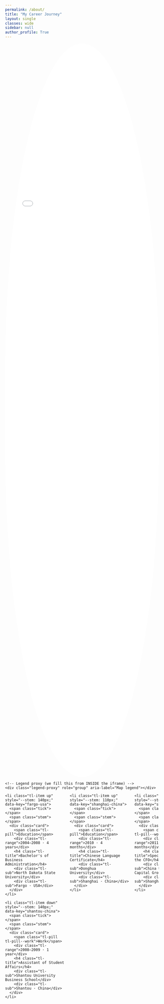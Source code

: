 ```yaml
---
permalink: /about/
title: "My Career Journey"
layout: single
classes: wide
sidebar: null
author_profile: True
---
```


<style>
  :root{
    /* Map */
    --map-h: 60vh;
    --overlay-frac: 0 !important;

    /* Legend overlap that adapts to map size (closer to map) */
    --legend-overlap: clamp(4px, calc(var(--map-h) * 0.02), 14px);

    /* Timeline */
    --tl-line: #0f172a33;
    --tl-dot:  #0f172a;
    --tl-muted:#6b7280;
    --tl-gap:  2rem;        /* baseline ↔ card gap */
    --tl-track: 200px;      /* fixed step between dots */
    --tl-height: 360px;     /* total vertical working height of each column */
    --tl-gap-factor: 1.00;  /* closer to 1 = farther from the line */

    /* Card & tick */
    --tl-card-offset: 12px; /* space from tick to card’s left edge */
    --tl-dot-size: 12px;    /* dot size (keep in sync with .tick) */
  }

  /* ===== Map (robust stacking; legend mirrors from iframe) ===== */
  .map-shell{
    position: relative; /* legend is positioned RELATIVE to this wrapper */
    width: 100%;
    margin: 0;
    height: calc(var(--map-h) * (1 - var(--overlay-frac))) ;
    /* outline: 6px solid red !important;
    outline-offset: 0 */
    padding-bottom: 0 !important; 
  }

  /* Masked viewport: clips the iframe to an oval and leaves a white band below */
  .map-viewport{
    position: relative;
    height: calc(var(--map-h) * (1 - var(--overlay-frac))) !important;
    padding: 0 !important;
    overflow: hidden;
    z-index: 1; /* legend sits above this */
    border-radius: var(--oval-rx, 58%) / var(--oval-ry, 52%);
  }
  .map-viewport iframe{
    display:block; width:100%; height: var(--map-h); border:0;
  }

  /* legend proxy (cloned from inside career_map2.html) */
  .legend-proxy{
    position: absolute;                         /* anchored relative to .map-shell (the map) */
    left: 46%;                                  /* adjusting center */
    bottom: calc(var(--legend-overlap) * -1); /* closer to the map edge */
    transform: translateX(-50%);
    z-index: 10;             /* above the map & page overlays */

    /* visual style: no border, no shadow, horizontal layout */
    background: transparent; /* blends with the white band */
    border: 0;
    box-shadow: none;

    display: grid;
    grid-auto-flow: column;  /* keep items horizontal */
    gap: 14px;
    align-items: center;
    font: 500 14px/1.3 system-ui, -apple-system, Segoe UI, Roboto, Helvetica, Arial, "Apple Color Emoji","Segoe UI Emoji";
  }
  .legend-proxy > span{
    display: inline-flex; align-items: center; gap: 8px; white-space: nowrap;
  }
  .legend-proxy .dot{
    width: 12px; height: 12px; border-radius: 9999px;
    border: 1px solid rgba(0,0,0,.25);
    display: inline-block; flex: 0 0 auto;
  }
  
  /* ===== Timeline ===== */
  .timeline{
    position: relative;
    margin: 1.0rem 0 1.0rem; /* distance between map and timeline */
    padding: 1.5rem 0 1.5rem;  /* ~one extra line on top for “up” cards */
    background: transparent;
    background-size: calc(100% - (var(--tl-track)/2)) 2px;
    isolation: isolate;
  }
  .tl-list{
    list-style:none; margin:0; padding:0; display:grid;
    grid-auto-flow: column; grid-auto-columns: var(--tl-track);
    gap: .75rem; overflow-x:auto; overflow-y:visible; overscroll-behavior-x:contain; scroll-snap-type:x proximity;
    min-height: var(--tl-height);
    background: linear-gradient(to right, var(--tl-line), var(--tl-line)) no-repeat;
    background-position: 0 50%;
    background-size: 100% 2px;
  }
  .tl-item{ position:relative; height:var(--tl-height); overflow:visible; scroll-snap-align:center; }
  .tl-item .tick{
    position:absolute; left:0; top:50%;
    width: var(--tl-dot-size); height: var(--tl-dot-size); border-radius:50%;
    background: var(--tl-dot); transform: translate(0, -50%); z-index:2; box-shadow:0 0 0 2px #fff;
  }
  .tl-item .stem{ position:absolute; left:calc(var(--tl-dot-size) / 2 - 1px); width:2px; background:var(--tl-line); transform: none; z-index: 1;}
  .tl-item.up   .stem{ height: calc((var(--stem,110px)*.5) + (var(--tl-gap)*var(--tl-gap-factor))); top: calc(50% - ((var(--stem,110px)*.5) + (var(--tl-gap)*var(--tl-gap-factor)))); }
  .tl-item.down .stem{ height: calc((var(--stem,110px)*.5) + (var(--tl-gap)*var(--tl-gap-factor))); top: 50%; }
  
  .tl-item.up   .card{ position:absolute; left:0; bottom: calc(45% + (var(--tl-gap)*var(--tl-gap-factor))); margin-left: calc(var(--tl-dot-size) + var(--tl-card-offset)); text-align:left; }
  .tl-item.down .card{ position:absolute; left:0; top:    calc(45% + (var(--tl-gap)*var(--tl-gap-factor))); margin-left: calc(var(--tl-dot-size) + var(--tl-card-offset)); text-align:left; }
  
  .tl-item .card{ width: clamp(260px, 26vw, 400px); max-width: 48ch; }
  .tl-nudge{ position:absolute; top:50%; transform:translateY(-50%); width:38px; height:38px; border-radius:9999px; border:1px solid #e5e7eb;
             background: rgba(255,255,255,.9); box-shadow:0 2px 8px rgba(0,0,0,.08); display:grid; place-items:center; cursor:pointer; z-index:5; }
  .tl-nudge--left{ left:.5rem; } .tl-nudge--right{ right:.5rem; } .tl-nudge:hover{ background:#fff; } .tl-nudge svg{ display:block; }
  @media (max-width: 480px){ .tl-nudge{ display:none; } }
  .tl-eyebrow{ font-size:.70rem; letter-spacing:.03em; text-transform:uppercase; color:var(--tl-muted); }
  .tl-range{   font-size:.75rem; color:var(--tl-muted); margin:.15rem 0 .35rem; }
  .tl-title{   margin:0; font-size: 0.90rem; line-height:1.25; font-weight:700; hyphens:auto; overflow-wrap:anywhere; }
  .tl-sub{     margin:.15rem 0 0; font-size: 0.75rem; color:var(--tl-muted); }
  .tl-pill{ --pill-bg:#caff00; --pill-fg:#0f172a; display:inline-block; padding:.2rem .5rem; border-radius:999px; font-weight:600; font-size:.75rem; line-height:1.2; background:var(--pill-bg); color:var(--pill-fg); }
  .tl-pill--work{ --pill-bg:#f54927; --pill-fg:#ffffff; }
  .tl-pill--pres{ --pill-bg:#4734E0; --pill-fg:#ffffff; }

  /* Layout wrappers */
  .layout--single .page__inner-wrap{ max-width: min(95vw, 1400px); overflow: visible; }
  .layout--single .page__sidebar{ float:none; width:auto; max-width:100%; margin:0 0 1rem 0; position:static; }
  .layout--single .sidebar{ position:static; }

  /* full-bleed helper for sections (timeline & chips) */
  /* zoom-stable with controllable left bias */
  .fullbleed{
    /* width of the section */
    --bleed-w: min(80vw, 2000px);
  
    /* 0   = flush left
       0.5 = centered
       1   = flush right   */
    --bleed-bias: -1.25;  /* move closer to left by lowering this (e.g., 0.25) */
  
    width: var(--bleed-w);
    /* Split the remaining space (100vw - width) using the bias */
    margin-left:  calc((100vw - var(--bleed-w)) * var(--bleed-bias));
    margin-right: calc((100vw - var(--bleed-w)) * (1 - var(--bleed-bias)));
  
    /* keep your inner padding */
    padding-inline: clamp(8px, 2.5vw, 24px);
  
    /* important: remove the old centering hack so it doesn't fight this */
    transform: none;
  }

  /* ===== Chips ===== */
  .chips{
    display:flex; flex-wrap:wrap; justify-content:center;
    gap:.75rem; margin:.5rem 0 0;
  }
  .chip{
    display:inline-block; padding:.45rem 1rem; border-radius:9999px;
    background:#f3f4f6; border:1px solid #e5e7eb; box-shadow:0 1px 0 rgba(0,0,0,.02) inset;
    color:#111827; font-weight:700; line-height:1; white-space:nowrap;
    font-size:clamp(.85rem,.9vw,1rem);
  }
  .chip-marquee{
    --gap: .75rem; --speed: 35s; --gutter: 0;
    --fadeL: 16px; --fadeR: 8%;
    position: relative; overflow: hidden; margin-top: .25rem;
    -webkit-mask-image: linear-gradient(
      to right,
      transparent 0,
      transparent calc(var(--gutter) - var(--fadeL)),
      #000        var(--gutter),
      #000        calc(100% - var(--fadeR)),
      transparent 100%
    );
      mask-image: none;
    );
  }
  .chip-track{ display:inline-flex; gap:var(--gap); width:max-content; animation: chip-marquee var(--speed) linear infinite; }
  .chip-marquee:hover .chip-track{ animation-play-state: paused; }
  @media (prefers-reduced-motion: reduce){ .chip-track{ animation: none; } }
  @keyframes chip-marquee{ from{transform:translateX(0);} to{transform:translateX(-50%);} }


/* ------------------- */
/* MOBILE FRIENDLINESS */
/* ------------------- */
/* Mobile overrides – only change what needs to change on small screens */
@media (max-width: 640px){
  :root{
    /* Map shape/size (overrides your base 60vh etc ONLY on mobile) */
    --map-h: 56vh;
    --overlay-frac: .36;
    --oval-rx: 58%;
    --oval-ry: 52%;

    /* Timeline density */
    --tl-track: 160px;
    --tl-height: 300px;
    --tl-gap: 1.5rem;
    --tl-dot-size: 10px;
    --tl-card-offset: 10px;

    /* Optional: define a smaller title size; your CSS already has a fallback */
    --tl-title-size: 1rem;
  }

    .map-shell{
    /* Prevent true edge-to-edge clipping, including iOS notches */
    padding-left:  max(10px, env(safe-area-inset-left));
    padding-right: max(10px, env(safe-area-inset-right));
    box-sizing: border-box;
  }

  /* Legend containment + wrapping on small screens */
  .legend-proxy{
    left: 46%;
    bottom: calc(var(--legend-overlap) * -1);
    transform: translateX(-50%);
    max-width: 94vw;
    padding-inline: 10px;
    display: flex;
    flex-wrap: wrap;
    justify-content: center;
    gap: 10px;
    font-size: 13px;
    line-height: 1.25;
    box-sizing: border-box;
  }

  /* Full-bleed alignment on phones */
  .fullbleed{
    --bleed-w: 100vw;
    --bleed-bias: 0; /* flush left on narrow screens */
    margin-left: 0;
    margin-right: 0;
    padding-inline: 8px;
  }
}
</style>



<!-- ===== Map Section ===== -->
<figure style="margin:0;">
  <div class="map-shell">
    <!-- Clipped oval map -->
    <div class="map-viewport">
      <iframe
        src="{{ '/assets/maps/career_map2.html' | relative_url }}"
        title="Career Map"
        loading="lazy"
        id="career-map-iframe"></iframe>
    </div>

    <!-- Legend proxy (we fill this from INSIDE the iframe) -->
    <div class="legend-proxy" role="group" aria-label="Map legend"></div>
  </div>
</figure>

<!-------------->
<!-- Timeline -->
<!-------------->
<div>
  <div class="timeline" aria-label="Career timeline">
  <ol class="tl-list">

<!--            -->
<!-- START 2008 -->
<!--            -->
    <li class="tl-item up" style="--stem: 140px;" data-key="fargo-usa">
      <span class="tick"></span>
      <span class="stem"></span>
      <div class="card">
        <span class="tl-pill">Education</span>
        <div class="tl-range">2004–2008 · 4 years</div>
        <h4 class="tl-title">Bachelor's of Business Administration</h4>
        <div class="tl-sub">North Dakota State University</div>
        <div class="tl-sub">Fargo · USA</div>
      </div>
    </li>

    <li class="tl-item down" style="--stem: 140px;" data-key="shantou-china">
      <span class="tick"></span>
      <span class="stem"></span>
      <div class="card">
        <span class="tl-pill tl-pill--work">Work</span>
        <div class="tl-range">2008–2009 · 1 year</div>
        <h4 class="tl-title">Assistant of Student Affairs</h4>
        <div class="tl-sub">Shantou University Business School</div>
        <div class="tl-sub">Shantou · China</div>
      </div>
    </li>

<!--            -->
<!-- START 2010 -->
<!--            -->
    <li class="tl-item up" style="--stem: 110px;" data-key="shanghai-china">
      <span class="tick"></span>
      <span class="stem"></span>
      <div class="card">
        <span class="tl-pill">Education</span>
        <div class="tl-range">2010 · 4 months</div>
        <h4 class="tl-title">Chinese Language Certificate</h4>
        <div class="tl-sub">Donghua University</div>
        <div class="tl-sub">Shanghai · China</div>
      </div>
    </li>

<!--            -->
<!-- START 2011 -->
<!--            -->
    <li class="tl-item down" style="--stem: 120px;" data-key="shanghai-china">
      <span class="tick"></span>
      <span class="stem"></span>
      <div class="card">
        <span class="tl-pill tl-pill--work">Work</span>
        <div class="tl-range">2011 · 6 months</div>
        <h4 class="tl-title">Special Assistant to the CFO</h4>
        <div class="tl-sub">China US Strategy Capital Group, Ltd.</div>
        <div class="tl-sub">Shanghai · China</div>
      </div>
    </li>

<!--            -->
<!-- START 2013 -->
<!--            -->
    <li class="tl-item up" style="--stem: 110px;" data-key="shanghai-china">
      <span class="tick"></span>
      <span class="stem"></span>
      <div class="card">
        <span class="tl-pill tl-pill--work">Work</span>
        <div class="tl-range">2011-2014 · 3+ years</div>
        <h4 class="tl-title">Media Intelligence Client Manager</h4>
        <div class="tl-sub">CTR Market Research</div>
        <div class="tl-sub">Shanghai · China</div>
      </div>
    </li>

    <li class="tl-item down" style="--stem: 130px;" data-key="shanghai-china">
      <span class="tick"></span>
      <span class="stem"></span>
      <div class="card">
        <span class="tl-pill tl-pill--pres">Publication</span>
        <div class="tl-range">2013</div>
        <h4 class="tl-title">Consumers, Ecommerce, and Media in China</h4>
        <div class="tl-sub">China Business Handbook</div>
        <div class="tl-sub">US Commercial Service</div>
      </div>
    </li>  

    <li class="tl-item up" style="--stem: 130px;" data-key="shanghai-china">
      <span class="tick"></span>
      <span class="stem"></span>
      <div class="card">
        <span class="tl-pill tl-pill--work">Work</span>
        <div class="tl-range">2013-2017 · 5 years</div>
        <h4 class="tl-title">Adjunct Faculty</h4>
        <div class="tl-sub">Hult International Business School</div>
        <div class="tl-sub">Shanghai · China</div>
      </div>
    </li>

    <li class="tl-item down" style="--stem: 130px;" data-key="beijing-china">
      <span class="tick"></span>
      <span class="stem"></span>
      <div class="card">
        <span class="tl-pill tl-pill--pres">Speaker</span>
        <div class="tl-range">2014</div>
        <h4 class="tl-title">InfoSys OOH (in Mandarin)</h4>
        <div class="tl-sub">CTR Market Research</div>
        <div class="tl-sub">Beijing · China</div>
      </div>
    </li>
    
    <li class="tl-item up" style="--stem: 130px;" data-key="chicago-usa">
      <span class="tick"></span>
      <span class="stem"></span>
      <div class="card">
        <span class="tl-pill">Education</span>
        <div class="tl-range">2014-2016 · 2 years</div>
        <h4 class="tl-title">Master's of Predictive Analytics</h4>
        <div class="tl-sub">Northwestern University</div>
        <div class="tl-sub">Chicago/Evanston · USA</div>
      </div>
    </li>

    <li class="tl-item down" style="--stem: 130px;" data-key="shanghai-china">
      <span class="tick"></span>
      <span class="stem"></span>
      <div class="card">
        <span class="tl-pill tl-pill--pres">TedX Talk</span>
        <div class="tl-range">2015</div>
        <h4 class="tl-title">The Fridge has Facebook</h4>
        <div class="tl-sub">TedX</div>
        <div class="tl-sub">Shanghai · China</div>
      </div>
    </li>

    <li class="tl-item up" style="--stem: 130px;" data-key="dubai-uae">
      <span class="tick"></span>
      <span class="stem"></span>
      <div class="card">
        <span class="tl-pill tl-pill--work">Work</span>
        <div class="tl-range">2015-2021 · 7 years</div>
        <h4 class="tl-title">Faculty (Visiting)</h4>
        <div class="tl-sub">Hult International Business School</div>
        <div class="tl-sub">Dubai · UAE</div>
      </div>
    </li>

    <li class="tl-item down" style="--stem: 130px;" data-key="shanghai-china">
      <span class="tick"></span>
      <span class="stem"></span>
      <div class="card">
        <span class="tl-pill tl-pill--work">Work</span>
        <div class="tl-range">2015-2017 · 2+ years</div>
        <h4 class="tl-title">Director of Marketing Analytics</h4>
        <div class="tl-sub">Education First - Kids &amp; Teens</div>
        <div class="tl-sub">Shanghai · China</div>
      </div>
    </li>

    <li class="tl-item up" style="--stem: 130px;" data-key="shenzhen-china">
      <span class="tick"></span>
      <span class="stem"></span>
      <div class="card">
        <span class="tl-pill tl-pill--pres">Keynote</span>
        <div class="tl-range">2016</div>
        <h4 class="tl-title">Big Data &amp; Analytics Innovation Summit</h4>
        <div class="tl-sub">Innovation Enterprise</div>
        <div class="tl-sub">Shenzhen · China</div>
      </div>
    </li>   

    <li class="tl-item down" style="--stem: 130px;" data-key="bangkok-thailand">
      <span class="tick"></span>
      <span class="stem"></span>
      <div class="card">
        <span class="tl-pill tl-pill--pres">Workshop</span>
        <div class="tl-range">2016</div>
        <h4 class="tl-title">Regional Division Conference</h4>
        <div class="tl-sub">Education First - Kids &amp; Teens</div>
        <div class="tl-sub">Bangkok · Thailand</div>
      </div>
    </li>   

    <li class="tl-item up" style="--stem: 130px;" data-key="jakarta-indonesia">
      <span class="tick"></span>
      <span class="stem"></span>
      <div class="card">
        <span class="tl-pill tl-pill--pres">Master Class</span>
        <div class="tl-range">2016</div>
        <h4 class="tl-title">International Recruitment Seminar</h4>
        <div class="tl-sub">Hult International Business School</div>
        <div class="tl-sub">Jakarta · Indonesia</div>
      </div>
    </li>    

    <li class="tl-item down" style="--stem: 130px;" data-key="manila-philippines">
      <span class="tick"></span>
      <span class="stem"></span>
      <div class="card">
        <span class="tl-pill tl-pill--pres">Master Class</span>
        <div class="tl-range">2016</div>
        <h4 class="tl-title">International Recruitment Seminar</h4>
        <div class="tl-sub">Hult International Business School</div>
        <div class="tl-sub">Manila · Philippines</div>
      </div>
    </li>

    <li class="tl-item up" style="--stem: 130px;" data-key="budapest-hungary">
      <span class="tick"></span>
      <span class="stem"></span>
      <div class="card">
        <span class="tl-pill tl-pill--pres">Workshop</span>
        <div class="tl-range">2016</div>
        <h4 class="tl-title">Global Division Conference</h4>
        <div class="tl-sub">Education First - Kids &amp; Teens</div>
        <div class="tl-sub">Budapest · Hungary</div>
      </div>
    </li>  

    <li class="tl-item down" style="--stem: 130px;" data-key="seoul-south-korea">
      <span class="tick"></span>
      <span class="stem"></span>
      <div class="card">
        <span class="tl-pill tl-pill--pres">Keynote</span>
        <div class="tl-range">2016</div>
        <h4 class="tl-title">DataX</h4>
        <div class="tl-sub">Innovation Enterprise</div>
        <div class="tl-sub">Seoul · South Korea</div>
      </div>
    </li>   

    <li class="tl-item up" style="--stem: 130px;" data-key="hong-kong">
      <span class="tick"></span>
      <span class="stem"></span>
      <div class="card">
        <span class="tl-pill tl-pill--pres">Speaker</span>
        <div class="tl-range">2017</div>
        <h4 class="tl-title">Big Data &amp; Analytics for Banking Summit</h4>
        <div class="tl-sub">Innovation Enterprise</div>
        <div class="tl-sub">Hong Kong</div>
      </div>
    </li>
    
    <li class="tl-item down" style="--stem: 130px;" data-key="shanghai-china">
      <span class="tick"></span>
      <span class="stem"></span>
      <div class="card">
        <span class="tl-pill tl-pill--work">Work</span>
        <div class="tl-range">2017-2018 · 1 year</div>
        <h4 class="tl-title">Director of Advanced Analytics &amp; Research</h4>
        <div class="tl-sub">Education First - Kids and Teens</div>
        <div class="tl-sub">Shanghai · China</div>
      </div>
    </li>

    <li class="tl-item up" style="--stem: 130px;" data-key="hong-kong">
      <span class="tick"></span>
      <span class="stem"></span>
      <div class="card">
        <span class="tl-pill tl-pill--pres">Keynote</span>
        <div class="tl-range">2017</div>
        <h4 class="tl-title">Big Data &amp; Analytics Innovation Summit</h4>
        <div class="tl-sub">Innovation Enterprise</div>
        <div class="tl-sub">Hong Kong</div>
      </div>
    </li>

    <li class="tl-item down" style="--stem: 130px;" data-key="singapore">
      <span class="tick"></span>
      <span class="stem"></span>
      <div class="card">
        <span class="tl-pill tl-pill--pres">Workshop</span>
        <div class="tl-range">2017</div>
        <h4 class="tl-title">Regional Division Conference</h4>
        <div class="tl-sub">Education First - Kids &amp; Teens</div>
        <div class="tl-sub">Singapore</div>
      </div>
    </li>

    <li class="tl-item up" style="--stem: 130px;" data-key="shanghai-china">
      <span class="tick"></span>
      <span class="stem"></span>
      <div class="card">
        <span class="tl-pill tl-pill--pres">Chairperson</span>
        <div class="tl-range">2017</div>
        <h4 class="tl-title">Chief Innovation Officer Summit</h4>
        <div class="tl-sub">Innovation Enterprise</div>
        <div class="tl-sub">Shanghai · China</div>
      </div>
    </li>   

    <li class="tl-item down" style="--stem: 130px;" data-key="shanghai-china">
      <span class="tick"></span>
      <span class="stem"></span>
      <div class="card">
        <span class="tl-pill tl-pill--pres">Speaker</span>
        <div class="tl-range">2017</div>
        <h4 class="tl-title">Global Marketing and Tech Innovation Summit</h4>
        <div class="tl-sub">Innovation Enterprise</div>
        <div class="tl-sub">Shanghai · China</div>
      </div>
    </li>

    <li class="tl-item up" style="--stem: 130px;" data-key="shanghai-china">
      <span class="tick"></span>
      <span class="stem"></span>
      <div class="card">
        <span class="tl-pill tl-pill--pres">Speaker</span>
        <div class="tl-range">2017</div>
        <h4 class="tl-title">A Jump Start to Internal Analytical Capabilities</h4>
        <div class="tl-sub">American Chamber of Commerce</div>
        <div class="tl-sub">Shanghai · China</div>
      </div>
    </li>   
    
<!--            -->
<!-- START 2018 -->
<!--            -->
    <li class="tl-item down" style="--stem: 115px;" data-key="paris-france">
      <span class="tick"></span>
      <span class="stem"></span>
      <div class="card">
        <span class="tl-pill tl-pill--work">Work</span>
        <div class="tl-range">2018</div>
        <h4 class="tl-title">Guest Speaker</h4>
        <div class="tl-sub">ParisTech University</div>
        <div class="tl-sub">Paris · France</div>
      </div>
    </li>

    <li class="tl-item up" style="--stem: 130px;" data-key="siem-reap-cambodia">
      <span class="tick"></span>
      <span class="stem"></span>
      <div class="card">
        <span class="tl-pill tl-pill--pres">Workshop</span>
        <div class="tl-range">2018</div>
        <h4 class="tl-title">Regional Division Conference</h4>
        <div class="tl-sub">Education First - Kids &amp; Teens</div>
        <div class="tl-sub">Siem Reap · Cambodia</div>
      </div>
    </li>    

    <li class="tl-item down" style="--stem: 130px;" data-key="shanghai-china">
      <span class="tick"></span>
      <span class="stem"></span>
      <div class="card">
        <span class="tl-pill tl-pill--pres">Chairperson</span>
        <div class="tl-range">2018</div>
        <h4 class="tl-title">DataX</h4>
        <div class="tl-sub">Innovation Enterprise</div>
        <div class="tl-sub">Shanghai · China</div>
      </div>
    </li>

    <li class="tl-item up" style="--stem: 130px;" data-key="new-orleans-usa">
      <span class="tick"></span>
      <span class="stem"></span>
      <div class="card">
        <span class="tl-pill tl-pill--pres">Workshop</span>
        <div class="tl-range">2018</div>
        <h4 class="tl-title">Global Division Conference</h4>
        <div class="tl-sub">Education First - Kids &amp; Teens</div>
        <div class="tl-sub">New Orleans · USA</div>
      </div>
    </li>    
    
    <li class="tl-item down" style="--stem: 130px;" data-key="san-francisco-bay-area-usa">
      <span class="tick"></span>
      <span class="stem"></span>
      <div class="card">
        <span class="tl-pill tl-pill--work">Work</span>
        <div class="tl-range">2018-Present · 7+ years</div>
        <h4 class="tl-title">Faculty of Analytics</h4>
        <div class="tl-sub">Hult International Business School</div>
        <div class="tl-sub">San Francisco · USA</div>
      </div>
    </li>

    <li class="tl-item up" style="--stem: 130px;" data-key="san-francisco-bay-area-usa">
      <span class="tick"></span>
      <span class="stem"></span>
      <div class="card">
        <span class="tl-pill tl-pill--work">Work</span>
        <div class="tl-range">2022-2023 · 2 years</div>
        <h4 class="tl-title">Faculty (Visiting)</h4>
        <div class="tl-sub">University of California, Berkeley</div>
        <div class="tl-sub">Berkeley · USA</div>
      </div>
    </li>

    <li class="tl-item down" style="--stem: 130px;" data-key="san-francisco-bay-area-usa">
      <span class="tick"></span>
      <span class="stem"></span>
      <div class="card">
        <span class="tl-pill tl-pill--pres">Publication</span>
        <div class="tl-range">2019</div>
        <h4 class="tl-title">From Print to Prediction - </h4>
        <h4 class="tl-title">A Beginner's Guide to Data Analysis in Python</h4>
        <div class="tl-sub">San Francisco · USA</div>
      </div>
    </li>

    <li class="tl-item up" style="--stem: 130px;" data-key="boston-usa">
      <span class="tick"></span>
      <span class="stem"></span>
      <div class="card">
        <span class="tl-pill tl-pill--work">Work</span>
        <div class="tl-range">2020-Present · 5 years</div>
        <h4 class="tl-title">Faculty (Visiting)</h4>
        <div class="tl-sub">Hult International Business School</div>
        <div class="tl-sub">Boston · USA</div>
      </div>
    </li>
    
    <li class="tl-item down" style="--stem: 115px;" data-key="new-york-city-usa">
      <span class="tick"></span>
      <span class="stem"></span>
      <div class="card">
        <span class="tl-pill tl-pill--work">Work</span>
        <div class="tl-range">2022</div>
        <h4 class="tl-title">Faculty (Visiting)</h4>
        <div class="tl-sub">Hult International Business School</div>
        <div class="tl-sub">New York City · USA</div>
      </div>
    </li>

    <li class="tl-item up" style="--stem: 130px;" data-key="san-francisco-bay-area-usa">
      <span class="tick"></span>
      <span class="stem"></span>
      <div class="card">
        <span class="tl-pill tl-pill--pres">Panel Host</span>
        <div class="tl-range">2025</div>
        <h4 class="tl-title">Autodesk Analytics in Action</h4>
        <div class="tl-sub">AutoDesk</div>
        <div class="tl-sub">San Francisco · USA</div>
      </div>
    </li>

    <li class="tl-item down" style="--stem: 115px;" data-key="new-york-city-usa">
      <span class="tick"></span>
      <span class="stem"></span>
      <div class="card">
        <span class="tl-pill tl-pill--work">Work</span>
        <div class="tl-range">2025</div>
        <h4 class="tl-title">Faculty (Visiting)</h4>
        <div class="tl-sub">Hult International Business School</div>
        <div class="tl-sub">New York City · USA</div>
      </div>
    </li>
    </ol>

  <!-- scroll buttons -->
  <button class="tl-nudge tl-nudge--left"  aria-label="Scroll timeline left"  type="button">
    <svg viewBox="0 0 24 24" width="18" height="18" aria-hidden="true">
      <path d="M15 18l-6-6 6-6" fill="none" stroke="currentColor" stroke-width="2" stroke-linecap="round" stroke-linejoin="round"/>
    </svg>
  </button>
  <button class="tl-nudge tl-nudge--right" aria-label="Scroll timeline right" type="button">
    <svg viewBox="0 0 24 24" width="18" height="18" aria-hidden="true">
      <path d="M9 6l6 6-6 6" fill="none" stroke="currentColor" stroke-width="2" stroke-linecap="round" stroke-linejoin="round"/>
    </svg>
  </button>

  </div>
</div>

<!----------------------------->
<!-- Chips UNDER the timeline -->
<!----------------------------->
<div>
  <div class="chip-marquee" aria-label="Expertise">
    <div class="chips chip-track">
      <!-- set #1 -->
      <span class="chip">10-Time Faculty of the Year</span>
      <span class="chip">Machine Learning</span>
      <span class="chip">AI</span>
      <span class="chip">Analytics</span>
      <span class="chip">Python</span>
      <span class="chip">SQL</span>
      <span class="chip">R</span>
      <span class="chip">HTML5</span>
      <span class="chip">CSS</span>
      <span class="chip">Jupyter</span>
      <span class="chip">scikit-learn</span>
      <span class="chip">PyTorch</span>
      <span class="chip">Bilingual</span>

      <!-- set #2 (duplicate for seamless scroll) -->
      <span class="chip">10-Time Faculty of the Year</span>
      <span class="chip">Machine Learning</span>
      <span class="chip">AI</span>
      <span class="chip">Analytics</span>
      <span class="chip">Python</span>
      <span class="chip">SQL</span>
      <span class="chip">R</span>
      <span class="chip">HTML5</span>
      <span class="chip">CSS</span>
      <span class="chip">Jupyter</span>
      <span class="chip">scikit-learn</span>
      <span class="chip">PyTorch</span>
      <span class="chip">Bilingual</span>
    </div>
  </div>
</div>

<!-------------->
<!-- Scripts  -->
<!-------------->
<script>
/* Clone the legend from INSIDE the iframe into our .legend-proxy (same-origin) */
(function(){
  const iframe = document.getElementById('career-map-iframe');
  const proxy  = document.querySelector('.legend-proxy');

  function mirrorLegend(){
    try{
      const doc = iframe.contentDocument || iframe.contentWindow?.document;
      if (!doc) return;
      const src = doc.querySelector('.map-legend');  // legend already inside career_map2.html
      if (!src) return;

      // Copy the legend’s items into the proxy (keeps it horizontal via our CSS)
      proxy.innerHTML = src.innerHTML;

      // Hide the legend inside the iframe to avoid duplication
      src.style.display = 'none';
      src.setAttribute('aria-hidden', 'true');
    }catch(e){ /* ignore cross-origin issues if any */ }
  }

  if (iframe){
    iframe.addEventListener('load', mirrorLegend);
  }
})();
</script>

<script>
/* Timeline ↔ Map messaging (unchanged except for “no recenter”) */
(function(){
  const mapFrame = document.querySelector('.map-viewport iframe');
  const tlList   = document.querySelector('.timeline .tl-list');
  
  const leftBtn  = document.querySelector('.timeline .tl-nudge--left');
  const rightBtn = document.querySelector('.timeline .tl-nudge--right');
  
  const rootStyles = getComputedStyle(document.documentElement);
  const step = parseInt(rootStyles.getPropertyValue('--tl-track')) || 200;
  
  function updateNudges(){
    if (!tlList || !leftBtn || !rightBtn) return;
    const max = tlList.scrollWidth - tlList.clientWidth - 1;
    const x   = tlList.scrollLeft;
    leftBtn.style.visibility  = x <= 2 ? 'hidden' : 'visible';
    rightBtn.style.visibility = x >= max ? 'hidden' : 'visible';
  }
  leftBtn?.addEventListener('click',  ()=> tlList?.scrollBy({ left: -step*2, behavior:'smooth' }));
  rightBtn?.addEventListener('click', ()=> tlList?.scrollBy({ left:  step*2, behavior:'smooth' }));
  tlList?.addEventListener('scroll', updateNudges);
  window.addEventListener('resize', updateNudges);
  updateNudges();

  const itemsByKey = {};

  function slug(s){
    return String(s || '').toLowerCase()
      .replace(/<[^>]+>/g,'')
      .replace(/&[^;]+;/g,' ')
      .replace(/[^a-z0-9]+/g,'-')
      .replace(/^-+|-+$/g,'');
  }

  // index timeline items
  document.querySelectorAll('.timeline .tl-item[data-key]').forEach(el=>{
    const key = el.getAttribute('data-key').trim().toLowerCase();
    itemsByKey[key] = el;
    el.addEventListener('click', ()=>{
      if (mapFrame?.contentWindow) {
        // still notify the map which item was chosen
        mapFrame.contentWindow.postMessage({type:'showCity', key}, '*');
      }
      activate(key); // highlight in timeline without moving the map
    });
  });

  function activate(key){
    document.querySelectorAll('.timeline .tl-item.is-active')
      .forEach(el=>el.classList.remove('is-active'));
    const el = itemsByKey[key];
    if (!el || !tlList) return;
    el.classList.add('is-active');
    const target = el.offsetLeft - (tlList.clientWidth - el.clientWidth)/2;
    tlList.scrollTo({left: Math.max(0,target), behavior:'smooth'});
  }

  // map -> timeline (no recenter; just highlight)
  window.addEventListener('message', (ev)=>{
    const data = ev.data || {};
    if (data.type === 'mapClick' && data.key){ activate(data.key); }
  });

  mapFrame?.addEventListener('load', ()=>{
    const w = mapFrame.contentWindow, d = w.document;
    const code = `
      (function(){
        function ready(fn){
          if (document.readyState !== 'loading') fn();
          else document.addEventListener('DOMContentLoaded', fn);
        }
        function slug(s){
          return String(s || '').toLowerCase()
            .replace(/<[^>]+>/g,'')
            .replace(/&[^;]+;/g,' ')
            .replace(/[^a-z0-9]+/g,'-')
            .replace(/^-+|-+$/g,'');
        }
        ready(function(){
          var L = window.L; if (!L) return;

          // global: prevent popups from auto-panning the map
          try { if (L.Popup && L.Popup.prototype && L.Popup.prototype.options) {
            L.Popup.prototype.options.autoPan = false;
          }} catch(e){}

          // find map
          var map = null;
          for (var k in window){
            try { if (window[k] instanceof L.Map){ map = window[k]; break; } } catch(e){}
          }
          if (!map) return;

          // toggle: whether selecting a city re-centers the map
          var RECENTER_ON_SELECT = false;

          var markersByKey = {};
          var currentKey = null;

          function openForKey(key){
            if (!key || !markersByKey[key]) return;

            // close previously opened UI
            try { map.closeTooltip(); } catch(e){}
            try { map.closePopup();   } catch(e){}

            if (currentKey && markersByKey[currentKey] && currentKey !== key){
              try { markersByKey[currentKey].closeTooltip && markersByKey[currentKey].closeTooltip(); } catch(e){}
              try { markersByKey[currentKey].closePopup   && markersByKey[currentKey].closePopup();   } catch(e){}
            }

            var layer = markersByKey[key];

            // ensure this layer's popup won't auto-pan
            try {
              var p = layer.getPopup && layer.getPopup();
              if (p && p.options) p.options.autoPan = false;
            } catch(e){}

            // open tooltip/popup without moving the map
            try {
              if (layer.getTooltip && layer.getTooltip()) layer.openTooltip();
              else if (layer.getPopup && layer.getPopup()) layer.openPopup();
            } catch(e){}

            // previously: recenter here. Now guarded by flag.
            if (RECENTER_ON_SELECT){
              try {
                var center = layer.getLatLng ? layer.getLatLng()
                           : (layer.getBounds ? layer.getBounds().getCenter() : null);
                if (center) map.setView(center, map.getZoom(), {animate:true});
              } catch(e){}
            }
            currentKey = key;
          }

          function indexLayer(layer){
            try{
              var txt = '';
              if (layer.getTooltip && layer.getTooltip()) txt = layer.getTooltip().getContent();
              else if (layer.getPopup && layer.getPopup()) txt = layer.getPopup().getContent();
              else if (layer.options && layer.options.title) txt = layer.options.title;

              var first = String(txt || '').split('<br')[0];
              var key = slug(first);

              var pos = null;
              if (layer.getLatLng) pos = layer.getLatLng();
              else if (layer.getBounds){ try{ pos = layer.getBounds().getCenter(); }catch(e){} }

              if (key && pos){
                layer.__key = key;
                markersByKey[key] = layer;

                if (layer.on){
                  layer.on('click', function(){
                    // open details but do NOT recenter
                    openForKey(this.__key);
                    // notify parent so timeline highlights the item
                    window.parent.postMessage({type:'mapClick', key: this.__key}, '*');
                  });
                }
              }

              if (layer.eachLayer) layer.eachLayer(indexLayer);
            }catch(e){}
          }

          function buildIndex(){
            try { map.eachLayer(indexLayer); } catch(e){}
          }

        // --- START: NEW ZOOM FIX ---
            // Check parent window width and adjust zoom if mobile
            try {
              if (window.parent && window.parent.innerWidth <= 640) {
                var currentZoom = map.getZoom();
                map.setZoom(currentZoom - 2); // Zoom out 2 levels
              }
            } catch(e) {
              console.warn('Could not adjust mobile zoom', e);
            }
            // --- END: NEW ZOOM FIX ---
          });

          window.__markersByKey = markersByKey; // debug
        });
      })();`;
    const s = d.createElement('script');
    s.type = 'text/javascript';
    s.textContent = code;
    d.body.appendChild(s);
  });
})();
</script>

